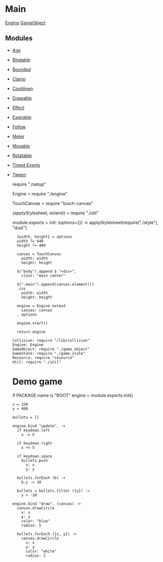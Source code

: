 Main
====

[Engine](./engine)
[GameObject](./game_object)

Modules
-------

- [Age](./modules/age)
- [Bindable](./modules/bindable)
- [Bounded](./modules/bounded)
- [Clamp](./modules/clamp)
- [Cooldown](./modules/cooldown)
- [Drawable](./modules/drawable)
- [Effect](./modules/effect)
- [Expirable](./modules/expirable)
- [Follow](./modules/follow)
- [Meter](./modules/meter)
- [Movable](./modules/movable)
- [Rotatable](./modules/rotatable)
- [Timed Events](./modules/timed_events)
- [Tween](./modules/tween)

    require "./setup"

    Engine = require "./engine"

    TouchCanvas = require "touch-canvas"

    {applyStylesheet, extend} = require "./util"

    module.exports =
      init: (options={}) ->
        applyStylesheet(require("./style"), "dust")

        {width, height} = options
        width ?= 640
        height ?= 480

        canvas = TouchCanvas
          width: width
          height: height

        $("body").append $ "<div>",
          class: "main center"

        $(".main").append(canvas.element())
        .css
          width: width
          height: height

        engine = Engine extend
          canvas: canvas
        , options

        engine.start()

        return engine

      Collision: require "/lib/collision"
      Engine: Engine
      GameObject: require "./game_object"
      GameState: require "./game_state"
      Resource: require "resource"
      Util: require "./util"

    # Demo game
    if PACKAGE.name is "ROOT"
      engine = module.exports.init()

      x = 320
      y = 460

      bullets = []

      engine.bind "update", ->
        if keydown.left
          x -= 5

        if keydown.right
          x += 5

        if keydown.space
          bullets.push
            x: x
            y: y
        
        bullets.forEach (b) ->
          b.y -= 10

        bullets = bullets.filter ({y}) ->
          y > -10

      engine.bind "draw", (canvas) ->
        canvas.drawCircle
          x: x
          y: y
          color: "blue"
          radius: 5

        bullets.forEach ({x, y}) ->
          canvas.drawCircle
            x: x
            y: y
            color: "white"
            radius: 2
